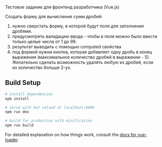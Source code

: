 
Тестовое задание для фронтенд разработчика (Vue.js)

Создать форму для вычисления сумм дробей:

 1. нужно сверстать форму, в которой будут поля для заполнения дробями.
 2. предусмотреть валидацию ввода - чтобы в поля можно было ввести только целые числа от 1 до 99.
 3. результат выводить с помощью computed свойства
 4. под формой нужна кнопка, которая добавляет одну дробь в конец выражения (максимальное количество дробей в выражении - 5). Желательно      сделать возможность удалять любую из дробей, если их количество больше 2-ух.


## Build Setup

``` bash
# install dependencies
npm install

# serve with hot reload at localhost:8080
npm run dev

# build for production with minification
npm run build
```

For detailed explanation on how things work, consult the [docs for vue-loader](http://vuejs.github.io/vue-loader).
